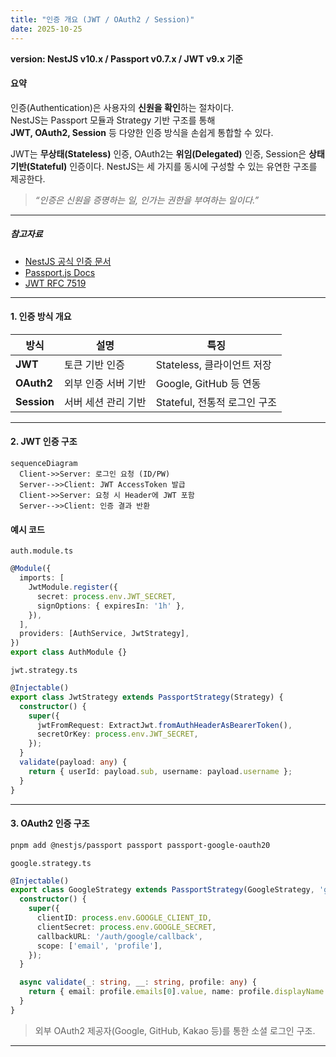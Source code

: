 ```yaml
---
title: "인증 개요 (JWT / OAuth2 / Session)"
date: 2025-10-25
---
```


**version: NestJS v10.x / Passport v0.7.x / JWT v9.x 기준**


#### 요약

인증(Authentication)은 사용자의 **신원을 확인**하는 절차이다.  
NestJS는 Passport 모듈과 Strategy 기반 구조를 통해  
**JWT, OAuth2, Session** 등 다양한 인증 방식을 손쉽게 통합할 수 있다.

JWT는 **무상태(Stateless)** 인증, OAuth2는 **위임(Delegated)** 인증,
Session은 **상태 기반(Stateful)** 인증이다.
NestJS는 세 가지를 동시에 구성할 수 있는 유연한 구조를 제공한다.

> *“인증은 신원을 증명하는 일, 인가는 권한을 부여하는 일이다.”*

---

##### 참고자료
- [NestJS 공식 인증 문서](https://docs.nestjs.com/security/authentication)
- [Passport.js Docs](http://www.passportjs.org/)
- [JWT RFC 7519](https://www.rfc-editor.org/rfc/rfc7519)

---

#### 1. 인증 방식 개요

| 방식 | 설명 | 특징 |
|------|------|------|
| **JWT** | 토큰 기반 인증 | Stateless, 클라이언트 저장 |
| **OAuth2** | 외부 인증 서버 기반 | Google, GitHub 등 연동 |
| **Session** | 서버 세션 관리 기반 | Stateful, 전통적 로그인 구조 |

---

#### 2. JWT 인증 구조

```mermaid
sequenceDiagram
  Client->>Server: 로그인 요청 (ID/PW)
  Server-->>Client: JWT AccessToken 발급
  Client->>Server: 요청 시 Header에 JWT 포함
  Server-->>Client: 인증 결과 반환
```

#### 예시 코드

`auth.module.ts`

```ts
@Module({
  imports: [
    JwtModule.register({
      secret: process.env.JWT_SECRET,
      signOptions: { expiresIn: '1h' },
    }),
  ],
  providers: [AuthService, JwtStrategy],
})
export class AuthModule {}
```

`jwt.strategy.ts`

```ts
@Injectable()
export class JwtStrategy extends PassportStrategy(Strategy) {
  constructor() {
    super({
      jwtFromRequest: ExtractJwt.fromAuthHeaderAsBearerToken(),
      secretOrKey: process.env.JWT_SECRET,
    });
  }
  validate(payload: any) {
    return { userId: payload.sub, username: payload.username };
  }
}
```

---

#### 3. OAuth2 인증 구조

```bash
pnpm add @nestjs/passport passport passport-google-oauth20
```

`google.strategy.ts`

```ts
@Injectable()
export class GoogleStrategy extends PassportStrategy(GoogleStrategy, 'google') {
  constructor() {
    super({
      clientID: process.env.GOOGLE_CLIENT_ID,
      clientSecret: process.env.GOOGLE_SECRET,
      callbackURL: '/auth/google/callback',
      scope: ['email', 'profile'],
    });
  }

  async validate(_: string, __: string, profile: any) {
    return { email: profile.emails[0].value, name: profile.displayName };
  }
}
```

> 외부 OAuth2 제공자(Google, GitHub, Kakao 등)를 통한 소셜 로그인 구조.

---


